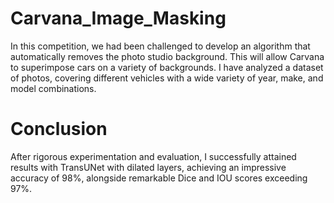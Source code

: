 # Carvana_Image_Masking
In this competition, we had been challenged to develop an algorithm that automatically removes the photo studio background. This will allow Carvana to superimpose cars on a variety of backgrounds. I have analyzed a dataset of photos, covering different vehicles with a wide variety of year, make, and model combinations.
# Conclusion
After rigorous experimentation and evaluation, I successfully attained results with TransUNet with dilated layers, achieving an impressive accuracy of 98%, alongside remarkable Dice and IOU scores exceeding 97%.
